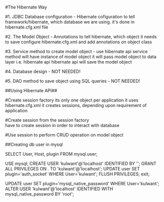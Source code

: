 #The Hibernate Way

#1. JDBC Database configuration - Hibernate cofiguration
	to tell framework/hibernate, which database we are using.
	it's done in hibernate.cfg.xml file
	
#2. The Model Object - Annotations
	to tell hibernate, which object it needs to save
	configure hibernate.cfg.xml and add annotations on object class
	
#3. Service method to create model object - use hibernate api
	service method will have instance of model object
	it will pass model object to data layer i.e. hibernate api
	hibernate api will save the model object

#4. Database design - NOT NEEDED!

#5. DAO method to save object using SQL queries - NOT NEEDED! 


##Using Hibernate API##

#Create session factory
	its only one object per application
	it uses hibernate.cfg.xml 
	it creates sessions, depending upon requirement of application
	
#Create session from the session factory	
	have to create session in order to interact with database

#Use session to perform CRUD operation on model object

##Creating db user in mysql

SELECT User, Host, plugin FROM mysql.user;

USE mysql;
CREATE USER 'kulwant'@'localhost' IDENTIFIED BY '';
GRANT ALL PRIVILEGES ON *.* TO 'kulwant'@'localhost';
UPDATE user SET plugin='auth_socket' WHERE User='kulwant';
FLUSH PRIVILEGES;
exit;

UPDATE user SET plugin='mysql_native_password' WHERE User='kulwant';
ALTER USER 'kulwant'@'localhost' IDENTIFIED WITH mysql_native_password BY 'root';

	